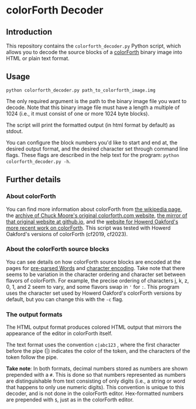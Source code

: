 # colorForth Decoder

## Introduction
This repository contains the `colorforth_decoder.py` Python script, which allows you to decode the source blocks of a [colorForth](https://en.wikipedia.org/wiki/ColorForth) binary image into HTML or plain text format.

## Usage
```
python colorforth_decoder.py path_to_colorforth_image.img
```

The only required argument is the path to the binary image file you want to decode.
Note that this binary image file must have a length a multiple of 1024 (i.e., it must consist of one or more 1024 byte blocks).

The script will print the formatted output (in html format by default) as stdout.

You can configure the block numbers you'd like to start and end at, the desired output format, and the desired character set through command line flags.
These flags are described in the help text for the program: `python colorforth_decoder.py -h`.

## Further details
### About colorForth 
You can find more information about colorForth from [the wikipedia page](https://en.wikipedia.org/wiki/ColorForth),
the [archive of Chuck Moore's original colorforth.com website](https://web.archive.org/web/20160414102635/http://colorforth.com/),
[the mirror of that original website at github.io](https://colorforth.github.io/),
and the [website for Howerd Oakford's more recent work on colorForth](https://www.inventio.co.uk/cf2023/index.html).
This script was tested with Howerd Oakford's versions of colorForth (cf2019, cf2023).

### About the colorForth source blocks
You can see details on how colorForth source blocks are encoded at the pages for [pre-parsed Words](https://web.archive.org/web/20160331114618/http://colorforth.com/parsed.html) and
[character encoding](https://web.archive.org/web/20151017223655/http://www.colorforth.com/chars.html).
Take note that there seems to be variation in the character ordering and character set between flavors of colorForth. For example, the precise ordering of characters j, k, z, 0, 1, and 2 seem to vary, and some flavors swap in `'` for `:`.
This program uses the character set used by Howerd Oakford's colorForth versions by default, but you can change this with the `-c` flag.

### The output formats
The HTML output format produces colored HTML output that mirrors the appearance of the editor in colorForth itself.

The text format uses the convention `c|abc123` , where the first character before the pipe (|) indicates the color of the token, and the characters of the token follow the pipe.

**Take note**: In both formats, decimal numbers stored as numbers are shown prepended with a `#`.
This is done so that numbers represented as numbers are distinguishable from text consisting of only digits (i.e., a string or word that happens to only use numeric digits).
This convention is unique to this decoder, and is not done in the colorForth editor. Hex-formatted numbers are prepended with `$`, just as in the colorForth editor.




